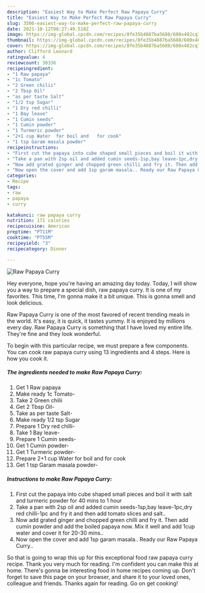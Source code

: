 ```yaml
---
description: "Easiest Way to Make Perfect Raw Papaya Curry"
title: "Easiest Way to Make Perfect Raw Papaya Curry"
slug: 3506-easiest-way-to-make-perfect-raw-papaya-curry
date: 2021-10-12T08:27:49.518Z
image: https://img-global.cpcdn.com/recipes/8fe35b4887ba5688/680x482cq70/raw-papaya-curry-recipe-main-photo.jpg
thumbnail: https://img-global.cpcdn.com/recipes/8fe35b4887ba5688/680x482cq70/raw-papaya-curry-recipe-main-photo.jpg
cover: https://img-global.cpcdn.com/recipes/8fe35b4887ba5688/680x482cq70/raw-papaya-curry-recipe-main-photo.jpg
author: Clifford Leonard
ratingvalue: 4
reviewcount: 30336
recipeingredient:
- "1 Raw papaya"
- "1c Tomato"
- "2 Green chilii"
- "2 Tbsp Oil"
- "as per taste Salt"
- "1/2 tsp Sugar"
- "1 Dry red chilli"
- "1 Bay leave"
- "1 Cumin seeds"
- "1 Cumin powder"
- "1 Turmeric powder"
- "2+1 cup Water  for boil and   for cook"
- "1 tsp Garam masala powder"
recipeinstructions:
- "First cut the papaya into cube shaped small pieces and boil it with salt and turmeric powder for 40 mins to 1 hour"
- "Take a pan with 2sp oil and added cumin seeds-1sp,bay leave-1pc,dry red chilli-1pc and fry it and then add tomato slices and salt.."
- "Now add grated ginger and chopped green chilli and fry it. Then add cumin powder and add the boiled papaya now. Mix it well and add 1cup water and cover it for 20-30 mins.."
- "Now open the cover and add 1sp garam masala.. Ready our Raw Papaya Curry.."
categories:
- Recipe
tags:
- raw
- papaya
- curry

katakunci: raw papaya curry 
nutrition: 171 calories
recipecuisine: American
preptime: "PT11M"
cooktime: "PT55M"
recipeyield: "3"
recipecategory: Dinner

---
```



![Raw Papaya Curry](https://img-global.cpcdn.com/recipes/8fe35b4887ba5688/680x482cq70/raw-papaya-curry-recipe-main-photo.jpg)

Hey everyone, hope you're having an amazing day today. Today, I will show you a way to prepare a special dish, raw papaya curry. It is one of my favorites. This time, I'm gonna make it a bit unique. This is gonna smell and look delicious.

Raw Papaya Curry is one of the most favored of recent trending meals in the world. It's easy, it is quick, it tastes yummy. It is enjoyed by millions every day. Raw Papaya Curry is something that I have loved my entire life. They're fine and they look wonderful.




To begin with this particular recipe, we must prepare a few components. You can cook raw papaya curry using 13 ingredients and 4 steps. Here is how you cook it.

<!--inarticleads1-->

##### The ingredients needed to make Raw Papaya Curry:

1. Get 1 Raw papaya
1. Make ready 1c Tomato-
1. Take 2 Green chilii
1. Get 2 Tbsp Oil-
1. Take as per taste Salt-
1. Make ready 1/2 tsp Sugar
1. Prepare 1 Dry red chilli-
1. Take 1 Bay leave-
1. Prepare 1 Cumin seeds-
1. Get 1 Cumin powder-
1. Get 1 Turmeric powder-
1. Prepare 2+1 cup Water  for boil and   for cook
1. Get 1 tsp Garam masala powder-




<!--inarticleads2-->

##### Instructions to make Raw Papaya Curry:

1. First cut the papaya into cube shaped small pieces and boil it with salt and turmeric powder for 40 mins to 1 hour
1. Take a pan with 2sp oil and added cumin seeds-1sp,bay leave-1pc,dry red chilli-1pc and fry it and then add tomato slices and salt..
1. Now add grated ginger and chopped green chilli and fry it. Then add cumin powder and add the boiled papaya now. Mix it well and add 1cup water and cover it for 20-30 mins..
1. Now open the cover and add 1sp garam masala.. Ready our Raw Papaya Curry..




So that is going to wrap this up for this exceptional food raw papaya curry recipe. Thank you very much for reading. I'm confident you can make this at home. There's gonna be interesting food in home recipes coming up. Don't forget to save this page on your browser, and share it to your loved ones, colleague and friends. Thanks again for reading. Go on get cooking!
